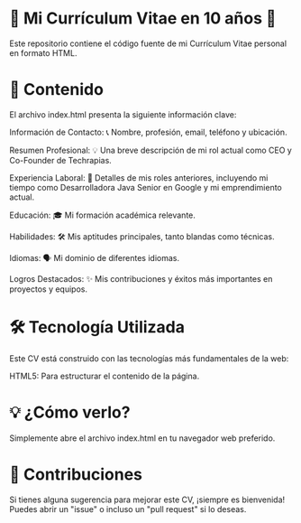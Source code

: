 # 📄 Mi Currículum Vitae en 10 años 🚀
Este repositorio contiene el código fuente de mi Currículum Vitae personal en formato HTML.

# 🌟 Contenido
El archivo index.html presenta la siguiente información clave:

Información de Contacto: 📞 Nombre, profesión, email, teléfono y ubicación.

Resumen Profesional: 💡 Una breve descripción de mi rol actual como CEO y Co-Founder de Techrapias.

Experiencia Laboral: 💼 Detalles de mis roles anteriores, incluyendo mi tiempo como Desarrolladora Java Senior en Google y mi emprendimiento actual.

Educación: 🎓 Mi formación académica relevante.

Habilidades: 🛠️ Mis aptitudes principales, tanto blandas como técnicas.

Idiomas: 🗣️ Mi dominio de diferentes idiomas.

Logros Destacados: ✨ Mis contribuciones y éxitos más importantes en proyectos y equipos.

# 🛠️ Tecnología Utilizada
Este CV está construido con las tecnologías más fundamentales de la web:

HTML5: Para estructurar el contenido de la página.

# 💡 ¿Cómo verlo?
Simplemente abre el archivo index.html en tu navegador web preferido.

# 🤝 Contribuciones
Si tienes alguna sugerencia para mejorar este CV, ¡siempre es bienvenida! Puedes abrir un "issue" o incluso un "pull request" si lo deseas.
